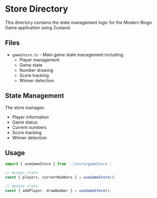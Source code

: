 # Store Directory

This directory contains the state management logic for the Modern Bingo Game application using Zustand.

## Files

- `gameStore.ts` - Main game state management including:
  - Player management
  - Game state
  - Number drawing
  - Score tracking
  - Winner detection

## State Management

The store manages:
- Player information
- Game status
- Current numbers
- Score tracking
- Winner detection

## Usage

```typescript
import { useGameStore } from './store/gameStore';

// Access state
const { players, currentNumbers } = useGameStore();

// Update state
const { addPlayer, drawNumber } = useGameStore();
```